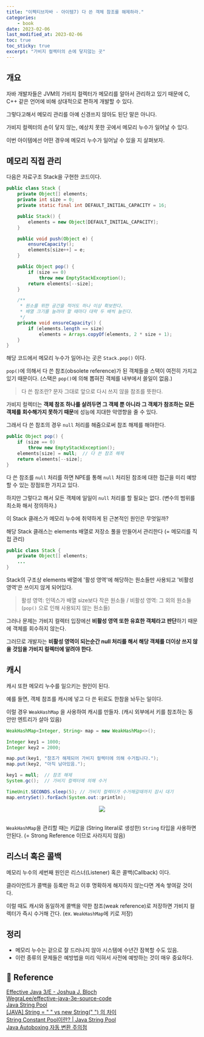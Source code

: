 ```yaml
---
title: "이펙티브자바 - 아이템7) 다 쓴 객체 참조를 해제하라."
categories: 
    - book
date: 2023-02-06
last_modified_at: 2023-02-06
toc: true
toc_sticky: true
excerpt: "가비지 컬렉터의 손에 닿지않는 곳"
---
```


## 개요

자바 개발자들은 JVM의 가비지 컬렉터가 메모리를 알아서 관리하고 있기 때문에 C, C++ 같은 언어에 비해 상대적으로 편하게 개발할 수 있다.

그렇다고해서 메모리 관리를 아예 신경쓰지 않아도 된단 말은 아니다.

가비지 컬렉터의 손이 닿지 않는, 예상치 못한 곳에서 메모리 누수가 일어날 수 있다.

이번 아이템에선 어떤 경우에 메모리 누수가 일어날 수 있을 지 살펴보자.

## 메모리 직접 관리

다음은 자료구조 Stack을 구현한 코드이다.

```java
public class Stack {
    private Object[] elements;
    private int size = 0;
    private static final int DEFAULT_INITIAL_CAPACITY = 16;

    public Stack() {
        elements = new Object[DEFAULT_INITIAL_CAPACITY];
    }

    public void push(Object e) {
        ensureCapacity();
        elements[size++] = e;
    }

    public Object pop() {
        if (size == 0)
            throw new EmptyStackException();
        return elements[--size];
    }

    /**
     * 원소를 위한 공간을 적어도 하나 이상 확보한다.
     * 배열 크기를 늘려야 할 때마다 대략 두 배씩 늘린다.
     */
    private void ensureCapacity() {
        if (elements.length == size)
            elements = Arrays.copyOf(elements, 2 * size + 1);
    }
}
```

해당 코드에서 메모리 누수가 일어나는 곳은 `Stack.pop()` 이다.

`pop()`에 의해서 다 쓴 참조(obsolete reference)가 된 객체들을 스택이 여전히 가지고 있기 때문이다. (스택은 `pop()`에 의해 뽑혀진 객체를 내부에서 쓸일이 없음.)

> 다 쓴 참조란? 문자 그대로 앞으로 다시 쓰지 않을 참조를 뜻한다.

가비지 컬렉터는 **객체 참조 하나를 살려두면 그 객체 뿐 아니라 그 객체가 참조하는 모든 객체를 회수해가지 못하기 때문**에 성능에 지대한 악영향을 줄 수 있다.

그래서 다 쓴 참조의 경우 `null` 처리를 해줌으로써 참조 해제를 해야한다.

```java
public Object pop() {
    if (size == 0)
        throw new EmptyStackException();
    elements[size] = null;  // 다 쓴 참조 해제
    return elements[--size];    
}
```

다 쓴 참조를 `null` 처리를 하면 NPE를 통해 `null` 처리된 참조에 대한 접근을 미리 예방할 수 있는 장점또한 가지고 있다.

하지만 그렇다고 해서 모든 객체에 일일이 `null` 처리를 할 필요는 없다. (변수의 범위를 최소화 해서 정의하자.)

이 Stack 클래스가 메모리 누수에 취약하게 된 근본적인 원인은 무엇일까?

해당 Stack 클래스는 elements 배열로 저장소 풀을 만들어서 관리한다 (= 메모리를 직접 관리)

```java
public class Stack {
    private Object[] elements;
    ...
}
```

Stack의 구조상 elements 배열에 '활성 영역'에 해당하는 원소들만 사용되고 '비활성 영역'은 쓰이지 않게 되어있다.

> 활성 영역: 인덱스가 배열 size보다 작은 원소들 / 비활성 영역: 그 외의 원소들 (`pop()` 으로 인해 사용되지 않는 원소들)

그러나 문제는 가비지 컬렉터 입장에선 **비활성 영역 또한 유효한 객체라고 판단**하기 때문에 객체를 회수하지 않는다. 

그러므로 개발자는 **비활성 영역이 되는순간 null 처리를 해서 해당 객체를 더이상 쓰지 않을 것임을 가비지 컬렉터에 알려야 한다.**

## 캐시

캐시 또한 메모리 누수를 일으키는 원인이 된다.

예를 들면, 객체 참조를 캐시에 넣고 다 쓴 뒤로도 한참을 놔두는 일이다.

이럴 경우 `WeakHashMap` 을 사용하여 캐시를 만들자. (캐시 외부에서 키를 참조하는 동안만 엔트리가 살아 있음)

```java
WeakHashMap<Integer, String> map = new WeakHashMap<>();

Integer key1 = 1000;
Integer key2 = 2000;

map.put(key1, "참조가 해제되어 가비지 컬렉터에 의해 수거됩니다.");
map.put(key2, "아직 남아있음.");

key1 = null;  // 참조 해제
System.gc();  // 가비지 컬렉터에 의해 수거

TimeUnit.SECONDS.sleep(5); // 가비지 컬렉터가 수거해갈때까지 잠시 대기
map.entrySet().forEach(System.out::println);
```

<center><img src="https://user-images.githubusercontent.com/36228833/216977641-6fcf78f7-0ce1-4ff3-8d47-1704bc88862e.png"></center><br/>

`WeakHashMap`을 관리할 때는 키값을 (String literal로 생성한) `String` 타입을 사용하면 안된다. (= Strong Reference 이므로 사라지지 않음)

## 리스너 혹은 콜백

메모리 누수의 세번째 원인은 리스너(Listener) 혹은 콜백(Callback) 이다.

클라이언트가 콜백을 등록만 하고 이후 명확하게 해지하지 않는다면 계속 쌓여갈 것이다.

이럴 때도 캐시와 동일하게 콜백을 약한 참조(weak reference)로 저장하면 가비지 컬렉터가 즉시 수거해 간다. (ex. `WeakHashMap`에 키로 저장)

## 정리

- 메모리 누수는 겉으로 잘 드러나지 않아 시스템에 수년간 잠복할 수도 있음.
- 이런 종류의 문제들은 예방법을 미리 익혀서 사전에 예방하는 것이 매우 중요하다.


## 📣 Reference

[Effective Java 3/E - Joshua J. Bloch](http://www.yes24.com/Product/Goods/65551284)<br/>
[WegraLee/effective-java-3e-source-code](https://github.com/WegraLee/effective-java-3e-source-code/tree/master/src/effectivejava/chapter2/item6)<br/>
[Java String Pool](https://www.javastring.net/java/string/pool)<br/>
[[JAVA] String = " " vs new String(" ") 의 차이](https://ict-nroo.tistory.com/18)<br/>
[String Constant Pool이란? | Java String Pool](https://starkying.tistory.com/entry/what-is-java-string-pool)<br/>
[Java Autoboxing 자동 변환 주의점](https://johngrib.github.io/wiki/use-java-primitive-type-for-performance/)<br/>
